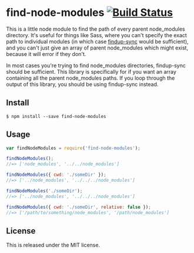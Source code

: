 # find-node-modules [![Build Status](https://travis-ci.org/callumacrae/find-node-modules.svg?branch=master)](https://travis-ci.org/callumacrae/find-node-modules)

This is a little node module to find the path of every parent node_modules
directory. It's useful for things like Sass, where you can't specify the exact
path to individual modules (in which case [findup-sync] would be sufficient),
and you can't just give an array of parent node_modules which might exist,
because it will error if they don't.

In most cases you're trying to find node_modules directories, findup-sync
should be sufficient. This library is specifically for if you want an array
containing all the parent node_modules paths. If you loop through the output
of this library, you should be using findup-sync instead.

## Install

```
$ npm install --save find-node-modules
```

## Usage

```js
var findNodeModules = require('find-node-modules');

findNodeModules();
//=> ['node_modules', '../../node_modules']

findNodeModules({ cwd: './someDir' });
//=> ['../node_modules', '../../../node_modules']

findNodeModules('./someDir');
//=> ['../node_modules', '../../../node_modules']

findNodeModules({ cwd: './someDir', relative: false });
//=> ['/path/to/something/node_modules', '/path/node_modules']
```

## License

This is released under the MIT license.



[findup-sync]: https://www.npmjs.com/package/findup-sync